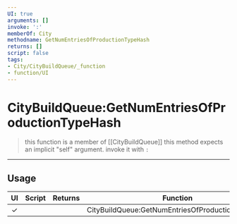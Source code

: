 ```yaml
---
UI: true
arguments: []
invoke: ':'
memberOf: City
methodname: GetNumEntriesOfProductionTypeHash
returns: []
script: false
tags:
- City/CityBuildQueue/_function
- function/UI
---
```

# CityBuildQueue:GetNumEntriesOfProductionTypeHash
> this function is a member of [[CityBuildQueue]]
> this method expects an implicit "self" argument. invoke it with `:`
-----
## Usage
|  UI | Script | Returns | Function | Arguments |
|:---:|:------:|-------:|:--------:|:---------|
|✓| ||CityBuildQueue:GetNumEntriesOfProductionTypeHash||
